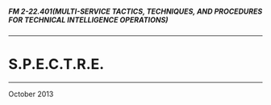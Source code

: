 ##### FM 2-22.401\(MULTI-SERVICE TACTICS, TECHNIQUES, AND PROCEDURES FOR TECHNICAL INTELLIGENCE OPERATIONS\)

---

# S.P.E.C.T.R.E.

---

October 2013

